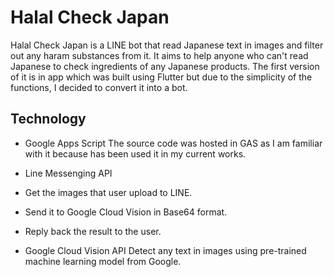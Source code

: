 # Halal Check Japan
Halal Check Japan is a LINE bot that read Japanese text in images and filter out any haram substances from it. 
It aims to help anyone who can't read Japanese to check ingredients of any Japanese products.
The first version of it is in app which was built using Flutter but due to the simplicity of the functions, I decided to convert it into a bot.

## Technology
- Google Apps Script
The source code was hosted in GAS as I am familiar with it because has been used it in my current works.

- Line Messenging API
 - Get the images that user upload to LINE.
 - Send it to Google Cloud Vision in Base64 format.
 - Reply back the result to the user.

- Google Cloud Vision API
Detect any text in images using pre-trained machine learning model from Google.
